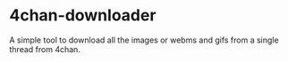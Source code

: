 # 4chan-downloader
A simple tool to download all the images or webms and gifs from a single thread from 4chan.
